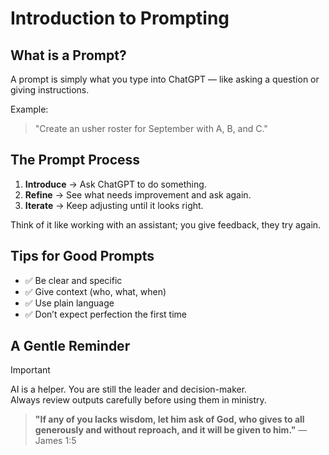 # Introduction to Prompting

## What is a Prompt?
A prompt is simply what you type into ChatGPT — like asking a question or giving instructions.

Example:  
> "Create an usher roster for September with A, B, and C."

## The Prompt Process
1. **Introduce** → Ask ChatGPT to do something.  
2. **Refine** → See what needs improvement and ask again.  
3. **Iterate** → Keep adjusting until it looks right.

Think of it like working with an assistant; you give feedback, they try again.

## Tips for Good Prompts
- ✅ Be clear and specific  
- ✅ Give context (who, what, when)  
- ✅ Use plain language  
- ✅ Don’t expect perfection the first time

## A Gentle Reminder
> [!IMPORTANT]  
> AI is a helper. You are still the leader and decision-maker.  
> Always review outputs carefully before using them in ministry.

> **"If any of you lacks wisdom, let him ask of God, who gives to all generously and without reproach, and it will be given to him."**
> — James 1:5
